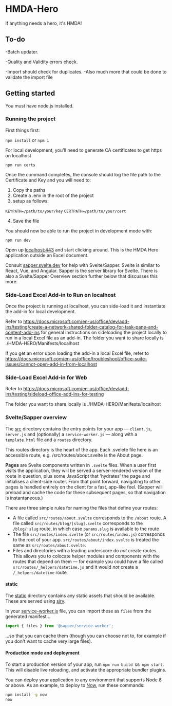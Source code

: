 # HMDA-Hero

If anything needs a hero, it's HMDA!

## To-do

-Batch updater.

-Quality and Validity errors check.

-Import should check for duplicates.
-Also much more that could be done to validate the import file

## Getting started

You must have node.js installed.

### Running the project

First things first:

`npm install` or `npm i`

For local development, you'll need to generate CA certificates to get https on localhost

`npm run certs`

Once the command completes, the console should log the file path to the Certificate and Key and you will need to:
1. Copy the paths
2. Create a .env in the root of the project
3. setup as follows:

`KEYPATH=/path/to/your/key`
`CERTPATH=/path/to/your/cert`

4. Save the file

You should now be able to run the project in development mode with:

`npm run dev`

Open up [localhost:443](https://localhost:443) and start clicking around. This is the HMDA Hero application outside an Excel document. 

Consult [sapper.svelte.dev](https://sapper.svelte.dev) for help with Svelte/Sapper. Svelte is similar to React, Vue, and Angular. Sapper is the server library for Svelte. There is also a Svelte/Sapper Overview section further below that discusses this more. 

### Side-Load Excel Add-in to Run on localhost

Once the project is running at localhost, you can side-load it and instantiate the add-in for local development.

Refer to https://docs.microsoft.com/en-us/office/dev/add-ins/testing/create-a-network-shared-folder-catalog-for-task-pane-and-content-add-ins for general instructions on sideloading the project locally to run in a local Excel file as an add-in. The folder you want to share locally is ./HMDA-HERO/Manifests/localhost

If you get an error upon loading the add-in a local Excel file, refer to https://docs.microsoft.com/en-us/office/troubleshoot/office-suite-issues/cannot-open-add-in-from-localhost

### Side-Load Excel Add-in for Web

Refer to https://docs.microsoft.com/en-us/office/dev/add-ins/testing/sideload-office-add-ins-for-testing

The folder you want to share locally is ./HMDA-HERO/Manifests/localhost

### Svelte/Sapper overview

The [src](src) directory contains the entry points for your app — `client.js`, `server.js` and (optionally) a `service-worker.js` — along with a `template.html` file and a `routes` directory.

This routes directory is the heart of the app. Each .svelete file here is an accessible route, e.g. /src/routes/about.svelte is the About page.

**Pages** are Svelte components written in `.svelte` files. When a user first visits the application, they will be served a server-rendered version of the route in question, plus some JavaScript that 'hydrates' the page and initialises a client-side router. From that point forward, navigating to other pages is handled entirely on the client for a fast, app-like feel. (Sapper will preload and cache the code for these subsequent pages, so that navigation is instantaneous.)

There are three simple rules for naming the files that define your routes:

- A file called `src/routes/about.svelte` corresponds to the `/about` route. A file called `src/routes/blog/[slug].svelte` corresponds to the `/blog/:slug` route, in which case `params.slug` is available to the route
- The file `src/routes/index.svelte` (or `src/routes/index.js`) corresponds to the root of your app. `src/routes/about/index.svelte` is treated the same as `src/routes/about.svelte`.
- Files and directories with a leading underscore do _not_ create routes. This allows you to colocate helper modules and components with the routes that depend on them — for example you could have a file called `src/routes/_helpers/datetime.js` and it would _not_ create a `/_helpers/datetime` route

#### static

The [static](static) directory contains any static assets that should be available. These are served using [sirv](https://github.com/lukeed/sirv).

In your [service-worker.js](src/service-worker.js) file, you can import these as `files` from the generated manifest...

```js
import { files } from '@sapper/service-worker';
```

...so that you can cache them (though you can choose not to, for example if you don't want to cache very large files).

#### Production mode and deployment

To start a production version of your app, run `npm run build && npm start`. This will disable live reloading, and activate the appropriate bundler plugins.

You can deploy your application to any environment that supports Node 8 or above. As an example, to deploy to [Now](https://zeit.co/now), run these commands:

```bash
npm install -g now
now
```

